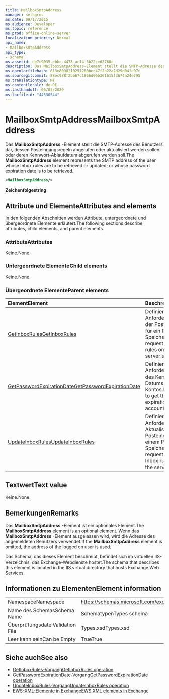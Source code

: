 ```yaml
---
title: MailboxSmtpAddress
manager: sethgros
ms.date: 09/17/2015
ms.audience: Developer
ms.topic: reference
ms.prod: office-online-server
localization_priority: Normal
api_name:
- MailboxSmtpAddress
api_type:
- schema
ms.assetid: de7c9035-ebbc-4473-ac14-3b22ce62768c
description: Das MailboxSmtpAddress-Element stellt die SMTP-Adresse des Benutzers dar, dessen Posteingangsregeln abgerufen oder aktualisiert werden sollen. oder deren Kennwort-Ablaufdatum abgerufen werden soll.
ms.openlocfilehash: 613e8098210257280bec47f2b22a2d29d04fa07c
ms.sourcegitcommit: 88ec988f2bb67c1866d06b361615f3674a24e795
ms.translationtype: MT
ms.contentlocale: de-DE
ms.lasthandoff: 06/03/2020
ms.locfileid: "44530544"
---
```

# <a name="mailboxsmtpaddress"></a><span data-ttu-id="83b0b-103">MailboxSmtpAddress</span><span class="sxs-lookup"><span data-stu-id="83b0b-103">MailboxSmtpAddress</span></span>

<span data-ttu-id="83b0b-104">Das **MailboxSmtpAddress** -Element stellt die SMTP-Adresse des Benutzers dar, dessen Posteingangsregeln abgerufen oder aktualisiert werden sollen. oder deren Kennwort-Ablaufdatum abgerufen werden soll.</span><span class="sxs-lookup"><span data-stu-id="83b0b-104">The **MailboxSmtpAddress** element represents the SMTP address of the user whose Inbox rules are to be retrieved or updated; or whose password expiration date is to be retrieved.</span></span> 
  
```XML
<MailboxSmtpAddress/>
```

<span data-ttu-id="83b0b-105">**Zeichenfolge**</span><span class="sxs-lookup"><span data-stu-id="83b0b-105">**string**</span></span>

## <a name="attributes-and-elements"></a><span data-ttu-id="83b0b-106">Attribute und Elemente</span><span class="sxs-lookup"><span data-stu-id="83b0b-106">Attributes and elements</span></span>

<span data-ttu-id="83b0b-107">In den folgenden Abschnitten werden Attribute, untergeordnete und übergeordnete Elemente erläutert.</span><span class="sxs-lookup"><span data-stu-id="83b0b-107">The following sections describe attributes, child elements, and parent elements.</span></span>
  
### <a name="attributes"></a><span data-ttu-id="83b0b-108">Attribute</span><span class="sxs-lookup"><span data-stu-id="83b0b-108">Attributes</span></span>

<span data-ttu-id="83b0b-109">Keine.</span><span class="sxs-lookup"><span data-stu-id="83b0b-109">None.</span></span>
  
### <a name="child-elements"></a><span data-ttu-id="83b0b-110">Untergeordnete Elemente</span><span class="sxs-lookup"><span data-stu-id="83b0b-110">Child elements</span></span>

<span data-ttu-id="83b0b-111">Keine.</span><span class="sxs-lookup"><span data-stu-id="83b0b-111">None.</span></span>
  
### <a name="parent-elements"></a><span data-ttu-id="83b0b-112">Übergeordnete Elemente</span><span class="sxs-lookup"><span data-stu-id="83b0b-112">Parent elements</span></span>

|<span data-ttu-id="83b0b-113">**Element**</span><span class="sxs-lookup"><span data-stu-id="83b0b-113">**Element**</span></span>|<span data-ttu-id="83b0b-114">**Beschreibung**</span><span class="sxs-lookup"><span data-stu-id="83b0b-114">**Description**</span></span>|
|:-----|:-----|
|[<span data-ttu-id="83b0b-115">GetInboxRules</span><span class="sxs-lookup"><span data-stu-id="83b0b-115">GetInboxRules</span></span>](getinboxrules.md) <br/> |<span data-ttu-id="83b0b-116">Definiert eine Anforderung zum Abrufen der Posteingangsregeln für ein Postfach im Server Speicher.</span><span class="sxs-lookup"><span data-stu-id="83b0b-116">Defines a request to get the Inbox rules on a mailbox in the server store.</span></span>  <br/> |
|[<span data-ttu-id="83b0b-117">GetPasswordExpirationDate</span><span class="sxs-lookup"><span data-stu-id="83b0b-117">GetPasswordExpirationDate</span></span>](getpasswordexpirationdate.md) <br/> |<span data-ttu-id="83b0b-118">Definiert eine Anforderung zum Abrufen des Kennwortablauf Datums eines e-Mail-Kontos.</span><span class="sxs-lookup"><span data-stu-id="83b0b-118">Defines a request to get the password expiration date of an email account.</span></span>  <br/> |
|[<span data-ttu-id="83b0b-119">UpdateInboxRules</span><span class="sxs-lookup"><span data-stu-id="83b0b-119">UpdateInboxRules</span></span>](updateinboxrules.md) <br/> |<span data-ttu-id="83b0b-120">Definiert eine Anforderung zum Aktualisieren der Posteingangsregeln in einem Postfach im Server Speicher.</span><span class="sxs-lookup"><span data-stu-id="83b0b-120">Defines a request to update the Inbox rules in a mailbox in the server store.</span></span>  <br/> |
   
## <a name="text-value"></a><span data-ttu-id="83b0b-121">Textwert</span><span class="sxs-lookup"><span data-stu-id="83b0b-121">Text value</span></span>

<span data-ttu-id="83b0b-122">Keine.</span><span class="sxs-lookup"><span data-stu-id="83b0b-122">None.</span></span>
  
## <a name="remarks"></a><span data-ttu-id="83b0b-123">Bemerkungen</span><span class="sxs-lookup"><span data-stu-id="83b0b-123">Remarks</span></span>

<span data-ttu-id="83b0b-124">Das **MailboxSmtpAddress** -Element ist ein optionales Element.</span><span class="sxs-lookup"><span data-stu-id="83b0b-124">The **MailboxSmtpAddress** element is an optional element.</span></span> <span data-ttu-id="83b0b-125">Wenn das **MailboxSmtpAddress** -Element ausgelassen wird, wird die Adresse des angemeldeten Benutzers verwendet.</span><span class="sxs-lookup"><span data-stu-id="83b0b-125">If the **MailboxSmtpAddress** element is omitted, the address of the logged on user is used.</span></span> 
  
<span data-ttu-id="83b0b-126">Das Schema, das dieses Element beschreibt, befindet sich im virtuellen IIS-Verzeichnis, das Exchange-Webdienste hostet.</span><span class="sxs-lookup"><span data-stu-id="83b0b-126">The schema that describes this element is located in the IIS virtual directory that hosts Exchange Web Services.</span></span>
  
## <a name="element-information"></a><span data-ttu-id="83b0b-127">Informationen zu Elementen</span><span class="sxs-lookup"><span data-stu-id="83b0b-127">Element information</span></span>

|||
|:-----|:-----|
|<span data-ttu-id="83b0b-128">Namespace</span><span class="sxs-lookup"><span data-stu-id="83b0b-128">Namespace</span></span>  <br/> |https://schemas.microsoft.com/exchange/services/2006/types  <br/> |
|<span data-ttu-id="83b0b-129">Name des Schemas</span><span class="sxs-lookup"><span data-stu-id="83b0b-129">Schema Name</span></span>  <br/> |<span data-ttu-id="83b0b-130">Schematypen</span><span class="sxs-lookup"><span data-stu-id="83b0b-130">Types schema</span></span>  <br/> |
|<span data-ttu-id="83b0b-131">Überprüfungsdatei</span><span class="sxs-lookup"><span data-stu-id="83b0b-131">Validation File</span></span>  <br/> |<span data-ttu-id="83b0b-132">Types.xsd</span><span class="sxs-lookup"><span data-stu-id="83b0b-132">Types.xsd</span></span>  <br/> |
|<span data-ttu-id="83b0b-133">Leer kann sein</span><span class="sxs-lookup"><span data-stu-id="83b0b-133">Can be Empty</span></span>  <br/> |<span data-ttu-id="83b0b-134">True</span><span class="sxs-lookup"><span data-stu-id="83b0b-134">True</span></span>  <br/> |
   
## <a name="see-also"></a><span data-ttu-id="83b0b-135">Siehe auch</span><span class="sxs-lookup"><span data-stu-id="83b0b-135">See also</span></span>

- [<span data-ttu-id="83b0b-136">GetInboxRules-Vorgang</span><span class="sxs-lookup"><span data-stu-id="83b0b-136">GetInboxRules operation</span></span>](getinboxrules-operation.md)
- [<span data-ttu-id="83b0b-137">GetPasswordExpirationDate-Vorgang</span><span class="sxs-lookup"><span data-stu-id="83b0b-137">GetPasswordExpirationDate operation</span></span>](getpasswordexpirationdate-operation.md)
- [<span data-ttu-id="83b0b-138">UpdateInboxRules-Vorgang</span><span class="sxs-lookup"><span data-stu-id="83b0b-138">UpdateInboxRules operation</span></span>](updateinboxrules-operation.md)
- [<span data-ttu-id="83b0b-139">EWS-XML-Elemente in Exchange</span><span class="sxs-lookup"><span data-stu-id="83b0b-139">EWS XML elements in Exchange</span></span>](ews-xml-elements-in-exchange.md)

